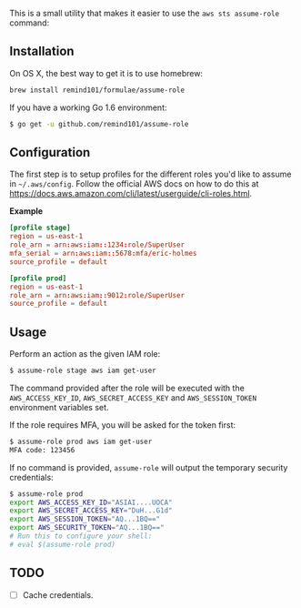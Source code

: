 This is a small utility that makes it easier to use the `aws sts assume-role` command:

## Installation

On OS X, the best way to get it is to use homebrew:

```bash
brew install remind101/formulae/assume-role
```

If you have a working Go 1.6 environment:

```bash
$ go get -u github.com/remind101/assume-role
```

## Configuration

The first step is to setup profiles for the different roles you'd like to assume in `~/.aws/config`. Follow the official AWS docs on how to do this at https://docs.aws.amazon.com/cli/latest/userguide/cli-roles.html.

**Example**

```toml
[profile stage]
region = us-east-1
role_arn = arn:aws:iam::1234:role/SuperUser
mfa_serial = arn:aws:iam::5678:mfa/eric-holmes
source_profile = default

[profile prod]
region = us-east-1
role_arn = arn:aws:iam::9012:role/SuperUser
source_profile = default
```

## Usage

Perform an action as the given IAM role:

```bash
$ assume-role stage aws iam get-user
```

The command provided after the role will be executed with the `AWS_ACCESS_KEY_ID`, `AWS_SECRET_ACCESS_KEY` and `AWS_SESSION_TOKEN` environment variables set.

If the role requires MFA, you will be asked for the token first:

```bash
$ assume-role prod aws iam get-user
MFA code: 123456
```

If no command is provided, `assume-role` will output the temporary security credentials:

```bash
$ assume-role prod
export AWS_ACCESS_KEY_ID="ASIAI....UOCA"
export AWS_SECRET_ACCESS_KEY="DuH...G1d"
export AWS_SESSION_TOKEN="AQ...1BQ=="
export AWS_SECURITY_TOKEN="AQ...1BQ=="
# Run this to configure your shell:
# eval $(assume-role prod)
```

## TODO

* [ ] Cache credentials.
